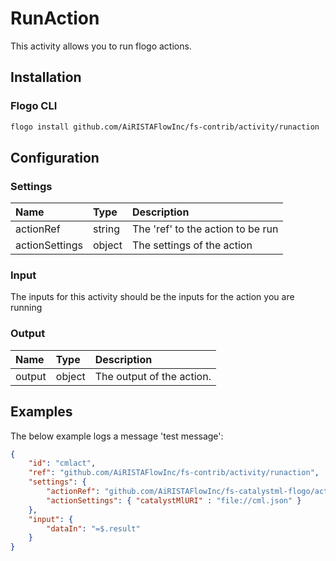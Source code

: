 # RunAction
This activity allows you to run flogo actions.

## Installation

### Flogo CLI
```bash
flogo install github.com/AiRISTAFlowInc/fs-contrib/activity/runaction
```

## Configuration

### Settings
| Name          | Type   | Description
|:---           | :---   | :---    
| actionRef     | string | The 'ref' to the action to be run
| actionSettings| object | The settings of the action

### Input
The inputs for this activity should be the inputs for the action you are running

### Output
| Name          | Type   | Description
|:---           | :---   | :---    
| output        | object | The output of the action.


## Examples
The below example logs a message 'test message':

```json
{
    "id": "cmlact",
    "ref": "github.com/AiRISTAFlowInc/fs-contrib/activity/runaction",
    "settings": {
        "actionRef": "github.com/AiRISTAFlowInc/fs-catalystml-flogo/action",
        "actionSettings": { "catalystMlURI" : "file://cml.json" }
    },
    "input": {
        "dataIn": "=$.result"
    }
}          
```
